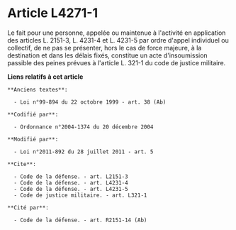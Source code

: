 # Article L4271-1

Le fait pour une personne, appelée ou maintenue à l'activité en application des articles L. 2151-3, L. 4231-4 et L. 4231-5
par ordre d'appel individuel ou collectif, de ne pas se présenter, hors le cas de force majeure, à la destination et dans les
délais fixés, constitue un acte d'insoumission passible des peines prévues à l'article L. 321-1 du code de justice militaire.

**Liens relatifs à cet article**

	**Anciens textes**:

	  - Loi n°99-894 du 22 octobre 1999 - art. 38 (Ab)

	**Codifié par**:

	  - Ordonnance n°2004-1374 du 20 décembre 2004

	**Modifié par**:

	  - Loi n°2011-892 du 28 juillet 2011 - art. 5

	**Cite**:

	  - Code de la défense. - art. L2151-3
	  - Code de la défense. - art. L4231-4
	  - Code de la défense. - art. L4231-5
	  - Code de justice militaire. - art. L321-1

	**Cité par**:

	  - Code de la défense. - art. R2151-14 (Ab)
